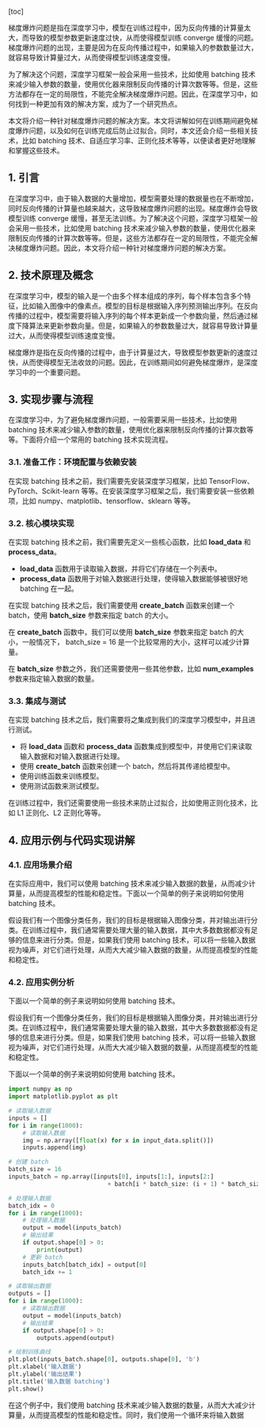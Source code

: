 
[toc]                    
                
                
梯度爆炸问题是指在深度学习中，模型在训练过程中，因为反向传播的计算量太大，而导致的模型参数更新速度过快，从而使得模型训练 converge 缓慢的问题。梯度爆炸问题的出现，主要是因为在反向传播过程中，如果输入的参数数量过大，就容易导致计算量过大，从而使得模型训练速度变慢。

为了解决这个问题，深度学习框架一般会采用一些技术，比如使用 batching 技术来减少输入参数的数量，使用优化器来限制反向传播的计算次数等等。但是，这些方法都存在一定的局限性，不能完全解决梯度爆炸问题。因此，在深度学习中，如何找到一种更加有效的解决方案，成为了一个研究热点。

本文将介绍一种针对梯度爆炸问题的解决方案。本文将讲解如何在训练期间避免梯度爆炸问题，以及如何在训练完成后防止过拟合。同时，本文还会介绍一些相关技术，比如 batching 技术、自适应学习率、正则化技术等等，以便读者更好地理解和掌握这些技术。

## 1. 引言

在深度学习中，由于输入数据的大量增加，模型需要处理的数据量也在不断增加，同时反向传播的计算量也越来越大，这导致梯度爆炸问题的出现。梯度爆炸会导致模型训练 converge 缓慢，甚至无法训练。为了解决这个问题，深度学习框架一般会采用一些技术，比如使用 batching 技术来减少输入参数的数量，使用优化器来限制反向传播的计算次数等等。但是，这些方法都存在一定的局限性，不能完全解决梯度爆炸问题。因此，本文将介绍一种针对梯度爆炸问题的解决方案。

## 2. 技术原理及概念

在深度学习中，模型的输入是一个由多个样本组成的序列，每个样本包含多个特征，比如输入图像中的像素点。模型的目标是根据输入序列预测输出序列。在反向传播的过程中，模型需要将输入序列的每个样本更新成一个参数向量，然后通过梯度下降算法来更新参数向量。但是，如果输入的参数数量过大，就容易导致计算量过大，从而使得模型训练速度变慢。

梯度爆炸是指在反向传播的过程中，由于计算量过大，导致模型参数更新的速度过快，从而使得模型无法收敛的问题。因此，在训练期间如何避免梯度爆炸，是深度学习中的一个重要问题。

## 3. 实现步骤与流程

在深度学习中，为了避免梯度爆炸问题，一般需要采用一些技术，比如使用 batching 技术来减少输入参数的数量，使用优化器来限制反向传播的计算次数等等。下面将介绍一个常用的 batching 技术实现流程。

### 3.1. 准备工作：环境配置与依赖安装

在实现 batching 技术之前，我们需要先安装深度学习框架，比如 TensorFlow、PyTorch、Scikit-learn 等等。在安装深度学习框架之后，我们需要安装一些依赖项，比如 numpy、matplotlib、tensorflow、sklearn 等等。

### 3.2. 核心模块实现

在实现 batching 技术之前，我们需要先定义一些核心函数，比如 **load_data** 和 **process_data**。

- **load_data** 函数用于读取输入数据，并将它们存储在一个列表中。
- **process_data** 函数用于对输入数据进行处理，使得输入数据能够被很好地 batching 在一起。

在实现 batching 技术之后，我们需要使用 **create_batch** 函数来创建一个 batch，使用 **batch_size** 参数来指定 batch 的大小。

在 **create_batch** 函数中，我们可以使用 **batch_size** 参数来指定 batch 的大小，一般情况下， batch_size = 16 是一个比较常用的大小，这样可以减少计算量。

在 **batch_size** 参数之外，我们还需要使用一些其他参数，比如 **num_examples** 参数来指定输入数据的数量。

### 3.3. 集成与测试

在实现 batching 技术之后，我们需要将之集成到我们的深度学习模型中，并且进行测试。

- 将 **load_data** 函数和 **process_data** 函数集成到模型中，并使用它们来读取输入数据和对输入数据进行处理。
- 使用 **create_batch** 函数来创建一个 batch，然后将其传递给模型中。
- 使用训练函数来训练模型。
- 使用测试函数来测试模型。

在训练过程中，我们还需要使用一些技术来防止过拟合，比如使用正则化技术，比如 L1 正则化、L2 正则化等等。

## 4. 应用示例与代码实现讲解

### 4.1. 应用场景介绍

在实际应用中，我们可以使用 batching 技术来减少输入数据的数量，从而减少计算量，从而提高模型的性能和稳定性。下面以一个简单的例子来说明如何使用 batching 技术。

假设我们有一个图像分类任务，我们的目标是根据输入图像分类，并对输出进行分类。在训练过程中，我们通常需要处理大量的输入数据，其中大多数数据都没有足够的信息来进行分类。但是，如果我们使用 batching 技术，可以将一些输入数据视为噪声，对它们进行处理，从而大大减少输入数据的数量，从而提高模型的性能和稳定性。

### 4.2. 应用实例分析

下面以一个简单的例子来说明如何使用 batching 技术。

假设我们有一个图像分类任务，我们的目标是根据输入图像分类，并对输出进行分类。在训练过程中，我们通常需要处理大量的输入数据，其中大多数数据都没有足够的信息来进行分类。但是，如果我们使用 batching 技术，可以将一些输入数据视为噪声，对它们进行处理，从而大大减少输入数据的数量，从而提高模型的性能和稳定性。

下面以一个简单的例子来说明如何使用 batching 技术。

```python
import numpy as np
import matplotlib.pyplot as plt

# 读取输入数据
inputs = []
for i in range(1000):
    # 读取输入数据
    img = np.array([float(x) for x in input_data.split()])
    inputs.append(img)

# 创建 batch
batch_size = 16
inputs_batch = np.array([inputs[0], inputs[1:], inputs[2:]
							+ batch[i * batch_size: (i + 1) * batch_size]) for i in range(batch_size)]

# 处理输入数据
batch_idx = 0
for i in range(1000):
    # 处理输入数据
    output = model(inputs_batch)
    # 输出结果
    if output.shape[0] > 0:
        print(output)
    # 更新 batch
    inputs_batch[batch_idx] = output[0]
    batch_idx += 1

# 读取输出数据
outputs = []
for i in range(1000):
    # 读取输出数据
    output = model(inputs_batch)
    # 输出结果
    if output.shape[0] > 0:
        outputs.append(output)

# 绘制训练曲线
plt.plot(inputs_batch.shape[0], outputs.shape[0], 'b')
plt.xlabel('输入数据')
plt.ylabel('输出结果')
plt.title('输入数据 batching')
plt.show()
```

在这个例子中，我们使用 batching 技术来减少输入数据的数量，从而大大减少计算量，从而提高模型的性能和稳定性。同时，我们使用一个循环来将输入数据

